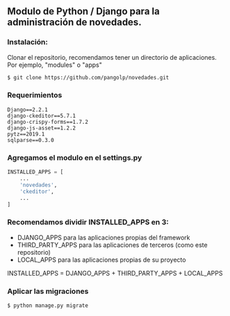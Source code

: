 ## Modulo de Python / Django para la administración de novedades.

### Instalación:

Clonar el repositorio, recomendamos tener un directorio de aplicaciones.
Por ejemplo, "modules" o "apps"

```sh
$ git clone https://github.com/pangolp/novedades.git
```

### Requerimientos

```
Django==2.2.1
django-ckeditor==5.7.1
django-crispy-forms==1.7.2
django-js-asset==1.2.2
pytz==2019.1
sqlparse==0.3.0
```

### Agregamos el modulo en el settings.py

```python
INSTALLED_APPS = [
	...
	'novedades',
	'ckeditor',
	...
]
```

### Recomendamos dividir INSTALLED_APPS en 3:
* DJANGO_APPS para las aplicaciones propias del framework
* THIRD_PARTY_APPS para las aplicaciones de terceros (como este repositorio)
* LOCAL_APPS para las aplicaciones propias de su proyecto

INSTALLED_APPS = DJANGO_APPS + THIRD_PARTY_APPS + LOCAL_APPS

### Aplicar las migraciones
```sh
$ python manage.py migrate
```
